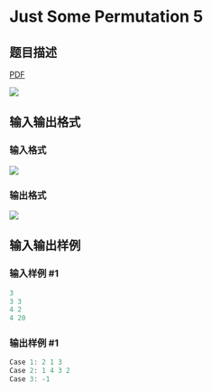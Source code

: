 # Just Some Permutation 5

## 题目描述

[problemUrl]: https://uva.onlinejudge.org/index.php?option=com_onlinejudge&Itemid=8&category=866&page=show_problem&problem=4890

[PDF](https://uva.onlinejudge.org/external/130/p13002.pdf)

![](https://cdn.luogu.com.cn/upload/vjudge_pic/UVA13002/1f393f50adba594a63c3cc8a6e1881c6072e4e72.png)

## 输入输出格式

### 输入格式

![](https://cdn.luogu.com.cn/upload/vjudge_pic/UVA13002/74f52d72e32b2e7e6dbdb45107c7786558e9fbb1.png)

### 输出格式

![](https://cdn.luogu.com.cn/upload/vjudge_pic/UVA13002/185b34a4eb50a074fca2492ae49662f75e1f88d0.png)

## 输入输出样例

### 输入样例 #1

```cpp
3
3 3
4 2
4 20
```


### 输出样例 #1

```cpp
Case 1: 2 1 3
Case 2: 1 4 3 2
Case 3: -1
```


